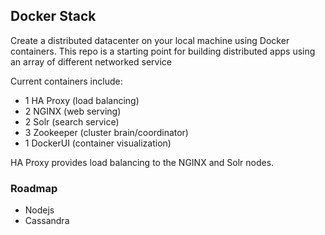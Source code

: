 
## Docker Stack

Create a distributed datacenter on your local machine using Docker containers. This repo is a starting point for building distributed apps using an array of different networked service

Current containers include:
- 1 HA Proxy (load balancing)
- 2 NGINX (web serving)
- 2 Solr (search service)
- 3 Zookeeper (cluster brain/coordinator)
- 1 DockerUI (container visualization)

HA Proxy provides load balancing to the NGINX and Solr nodes.

### Roadmap
- Nodejs
- Cassandra


